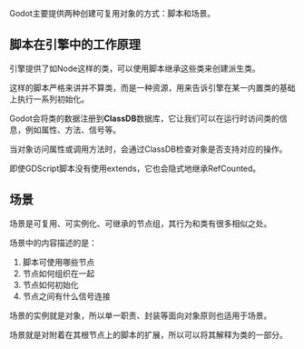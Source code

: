 Godot主要提供两种创建可复用对象的方式：脚本和场景。

## 脚本在引擎中的工作原理

引擎提供了如Node这样的类，可以使用脚本继承这些类来创建派生类。

这样的脚本严格来讲并不算类，而是一种资源，用来告诉引擎在某一内置类的基础上执行一系列初始化。

Godot会将类的数据注册到**ClassDB**数据库，它让我们可以在运行时访问类的信息，例如属性、方法、信号等。

当对象访问属性或调用方法时，会通过ClassDB检查对象是否支持对应的操作。

即使GDScript脚本没有使用extends，它也会隐式地继承RefCounted。

## 场景

场景是可复用、可实例化、可继承的节点组，其行为和类有很多相似之处。

场景中的内容描述的是：

1. 脚本可使用哪些节点
2. 节点如何组织在一起
3. 节点如何初始化
4. 节点之间有什么信号连接

场景的实例就是对象，所以单一职责、封装等面向对象原则也适用于场景。

场景就是对附着在其根节点上的脚本的扩展，所以可以将其解释为类的一部分。